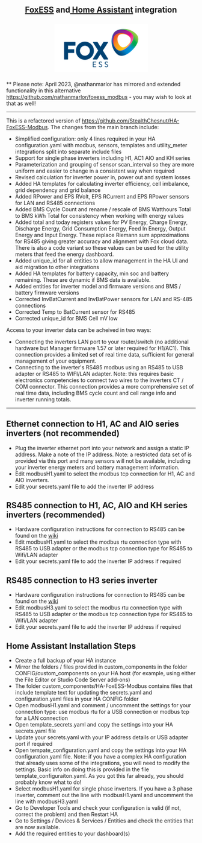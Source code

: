 <h2 align="center">
   <a href="https://www.fox-ess.com">FoxESS</a> and<a href="https://www.home-assistant.io"> Home Assistant</a> integration
   </br></br>
   <img src="https://github.com/home-assistant/brands/raw/master/custom_integrations/foxess/logo.png" >
   </br>
</h2>

** Please note: April 2023, @nathanmarlor has mirrored and extended functionality in this alternative https://github.com/nathanmarlor/foxess_modbus - you may wish to look at that as well!

---

This is a refactored version of https://github.com/StealthChesnut/HA-FoxESS-Modbus. The changes from the main branch include:

* Simplified configuration: only 4 lines required in your HA configuration.yaml with modbus, sensors, templates and utility_meter integrations split into separate include files
* Support for single phase inverters including H1, AC1 AIO and KH series
* Parameterization and grouping of sensor scan_interval so they are more uniform and easier to change in a consistent way when required
* Revised calculation for inverter power in, power out and system losses
* Added HA templates for calculating inverter efficiency, cell imbalance, grid dependency and grid balance
* Added RPower and EPS RVolt, EPS RCurrent and EPS RPower sensors for LAN and RS485 connections
* Added BMS Cycle Count and rename / rescale of BMS Watthours Total to BMS kWh Total for consistency when working with energy values
* Added total and today registers values for PV Energy, Charge Energy, Discharge Energy, Grid Consumption Energy, Feed In Energy, Output Energy and Input Energy. These replace Riemann sum approximations for RS485 giving greater accuracy and alignment with Fox cloud data. There is also a code variant so these values can be used for the utility meters that feed the energy dashboard.
* Added unique_id for all entities to allow management in the HA UI and aid migration to other integrations
* Added HA templates for battery capacity, min soc and battery remaining. These are dynamic if BMS data is available.
* Added entities for inverter model and firmware versions and BMS / battery firmware versions
* Corrected InvBatCurrent and InvBatPower sensors for LAN and RS-485 connections
* Corrected Temp to BatCurrent sensor for RS485
* Corrected unique_id for BMS Cell mV low

Access to your inverter data can be acheived in two ways:

* Connecting the inverters LAN port to your router/switch (no additional hardware but Manager firmware 1.57 or later required for H1/AC1). This connection provides a limited set of real time data, sufficient for general management of your equipment.
* Connecting to the inverter's RS485 modbus using an RS485 to USB adapter or RS485 to WIFI/LAN adapter. Note: this requires basic electronics competencies to connect two wires to the inverters CT / COM connector. This connection provides a more comprehensive set of real time data, including BMS cycle count and cell range info and inverter running totals.


---


## Ethernet connection to H1, AC and AIO series inverters (not recommended)
* Plug the inverter ethernet port into your network and assign a static IP address. Make a note of the IP address. Note: a restricted data set of is provided via this port and many sensors will not be available, including your inverter energy meters and battery management information. 
* Edit modbusH1.yaml to select the modbus tcp connection for H1, AC and AIO inverters.
* Edit your secrets.yaml file to add the inverter IP address

## RS485 connection to H1, AC, AIO and KH series inverters (recommended)
* Hardware configuration instructions for connection to RS485 can be found on the [wiki](https://github.com/StealthChesnut/HA-FoxESS-Modbus/wiki/)
* Edit modbusH1.yaml to select the modbus rtu connection type with RS485 to USB adapter or the modbus tcp connection type for RS485 to Wifi/LAN adapter
* Edit your secrets.yaml file to add the inverter IP address if required

## RS485 connection to H3 series inverter
* Hardware configuration instructions for connection to RS485 can be found on the [wiki](https://github.com/StealthChesnut/HA-FoxESS-Modbus/wiki/)
* Edit modbusH3.yaml to select the modbus rtu connection type with RS485 to USB adapter or the modbus tcp connection type for RS485 to Wifi/LAN adapter
* Edit your secrets.yaml file to add the inverter IP address if required

## Home Assistant Installation Steps

* Create a full backup of your HA instance
* Mirror the folders / files provided in custom_components in the folder CONFIG/custom_components on your HA host (for example, using either the File Editor or Studio Code Server add-ons)
* The folder custom_components/HA-FoxESS-Modbus contains files that include template text for updating the secrets.yaml and configuration.yaml files in your HA CONFIG folder 
* Open modbusH1.yaml and comment / uncomment the settings for your connection type: use modbus rtu for a USB connection or modbus tcp for a LAN connection
* Open template_secrets.yaml and copy the settings into your HA secrets.yaml file
* Update your secrets.yaml with your IP address details or USB adapter port if required
* Open tempate_configuration.yaml and copy the settings into your HA configuration.yaml file. Note: if you have a complex HA configuration that already uses some of the integrations, you will need to modify the settings. Basic info on doing this is provided in the file template_configuraiton.yaml. As you got this far already, you should probably know what to do!
* Select modbusH1.yaml for single phase inverters. If you have a 3 phase inverter, comment out the line with modbusH1.yaml and uncomment the line with modbusH3.yaml
* Go to Developer Tools and check your configuration is valid (if not, correct the problem) and then Restart HA
* Go to Settings / Devices & Services / Entities and check the entities that are now available.
* Add the required entities to your dashboard(s)

